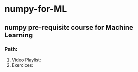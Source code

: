 # numpy-for-ML
## numpy pre-requisite course for Machine Learning
### Path: 
1. Video Playlist: 
2. Exercices: 
